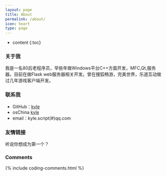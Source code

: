 ```yaml
---
layout: page
title: About
permalink: /about/
icon: heart
type: page
---
```


* content
{:toc}

### 关于我

我是一名80后老程序员，早些年做Windows平台C++方面开发，MFC,Qt,服务器。目前在做Flask web服务器相关开发。曾在搜狐畅游，完美世界，乐道互动做过几年游戏客户端开发。


### 联系我

* GitHub：[kyle](https://github.com/kylescript)
* osChina [kyle](http://git.oschina.net/kylescript)
* email：kyle.script(#)qq.com

### 友情链接

听说你想成为第一个？

### Comments

{% include coding-comments.html %}
